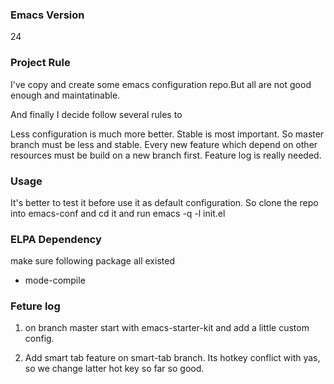 ### Emacs Version
24

### Project Rule
I've copy and create some emacs configuration repo.But all are not good enough and maintatinable.

And finally I decide follow several rules to 

Less configuration is much more better. Stable is most important. So master branch must be less and stable.
Every new feature which depend on other resources must be build on a new branch first.
Feature log is really needed.

### Usage
It's better to test it before use it as default configuration.
So clone the repo into emacs-conf and cd it and run 
emacs -q -l init.el

### ELPA Dependency 
make sure following package all existed 

* mode-compile


### Feture log

1. on branch master
start with emacs-starter-kit and add a little custom config.

2. Add smart tab feature on smart-tab branch. Its hotkey conflict with yas, so we change latter hot key 
so far so good.
